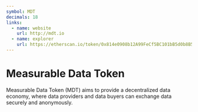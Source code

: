 ```yaml
---
symbol: MDT
decimals: 18
links:
  - name: website
    url: http://mdt.io
  - name: explorer
    url: https://etherscan.io/token/0x814e0908b12A99FeCf5BC101bB5d0b8B5cDf7d26
---
```


# Measurable Data Token

Measurable Data Token (MDT) aims to provide a decentralized data economy, where data providers and data buyers can exchange data securely and anonymously.
